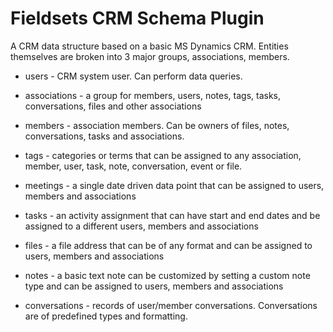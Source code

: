 # Fieldsets CRM Schema Plugin

A CRM data structure based on a basic MS Dynamics CRM. Entities themselves are broken into 3 major groups, associations, members.

- users - CRM system user. Can perform data queries.
- associations - a group for members, users, notes, tags, tasks, conversations, files and other associations
- members - association members. Can be owners of files, notes, conversations, tasks and associations.

- tags - categories or terms that can be assigned to any association, member, user, task, note, conversation, event or file.

- meetings - a single date driven data point that can be assigned to users, members and associations
- tasks - an activity assignment that can have start and end dates and be assigned to a different users, members and associations
- files - a file address that can be of any format and can be assigned to users, members and associations
- notes - a basic text note can be customized by setting a custom note type and can be assigned to users, members and associations
- conversations - records of user/member conversations. Conversations are of predefined types and formatting.
